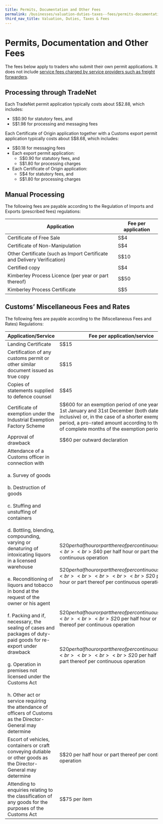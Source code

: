 ```yaml
---
title: Permits, Documentation and Other Fees
permalink: /businesses/valuation-duties-taxes--fees/permits-documentation-and-other-fees
third_nav_title: Valuation, Duties, Taxes & Fees
---
```


# Permits, Documentation and Other Fees

The fees below apply to traders who submit their own permit applications. It does not include  [service fees charged by service providers such as freight forwarders](/businesses/importing-goods/import-procedures/importing-by-post-or-courier-service).

## Processing through TradeNet

Each TradeNet permit application typically costs about S$2.88, which includes:

-   S$0.90 for statutory fees, and
-   S$1.98 for processing and messaging fees

Each Certificate of Origin application together with a Customs export permit application typically costs about S$8.68, which includes:

-   S$0.18 for messaging fees
-   Each export permit application:
    -   S$0.90 for statutory fees, and
    -   S$1.80 for processing charges
-   Each Certificate of Origin application:
    -   S$4 for statutory fees, and
    -   S$1.80 for processing charges

## Manual Processing

The following fees are payable according to the Regulation of Imports and Exports (prescribed fees) regulations:

| Application                                                              | Fee per application  |
|--------------------------------------------------------------------------|----------------------|
| Certificate of Free Sale                                                 | S$4                  |
| Certificate of Non-Manipulation                                          | S$4                  |
| Other Certificate (such as Import Certificate and Delivery Verification) | S$10                 |
| Certified copy                                                           | S$4                  |
| Kimberley Process Licence (per year or part thereof)                     | S$50                 |
| Kimberley Process Certificate                                            |  S$5                 |

## Customs’ Miscellaneous Fees and Rates

The following fees are payable according to the (Miscellaneous Fees and Rates) Regulations:

| Application/Service | Fee per application/service | 
|--|--|
| Landing Certificate | S$15 |
| Certification of any customs permit or other similar document issued as true copy | S$15 |
| Copies of statements supplied to defence counsel | S$45 |
| Certificate of exemption under the Industrial Exemption Factory Scheme | S$600 for an exemption period of one year between 1st January and 31st December (both dates inclusive) or, in the case of a shorter exemption period, a pro-rated amount according to the number of complete months of the exemption period. |
| Approval of drawback | S$60 per outward declaration |
| Attendance of a Customs officer in connection with <br><br>  a. Survey of goods <br><br>  b. Destruction of goods <br><br> c. Stuffing and unstuffing of containers <br><br> d. Bottling, blending, compounding, varying or denaturing of intoxicating liquors in a licensed warehouse <br><br> e.  Reconditioning of liquors and tobacco in bond at the request of the owner or his agent <br><br> f.   Packing and if, necessary, the sealing of cases and packages of duty-paid goods for re-export under drawback <br><br> g. Operation in premises not licensed under the Customs Act <br><br> h. Other act or service requiring the attendance of officers of Customs as the Director-General may determine |<br><br><br><br> S$20 per half hour or part thereof per continuous operation <br><br> S$40 per half hour or part thereof per continuous operation <br><br> S$20 per half hour or part thereof per continuous operation <br><br><br><br><br>S$20 per half hour or part thereof per continuous operation <br><br><br> <br><br>  S$20 per half hour or part thereof per continuous operation <br><br><br>S$20 per half hour or part thereof per continuous operation <br><br><br><br>  S$20 per half hour or part thereof per continuous operation <br><br><br><br> S$20 per half hour or part thereof per continuous operation|
| Escort of vehicles, containers or craft conveying dutiable or other goods as the Director-General may determine | S$20 per half hour or part thereof per continuous operation | 
| Attending to enquiries relating to the classification of any goods for the purposes of the Customs Act | S$75 per item |

